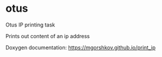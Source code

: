 # otus
Otus IP printing task

Prints out content of an ip address

Doxygen documentation: https://mgorshkov.github.io/print_ip